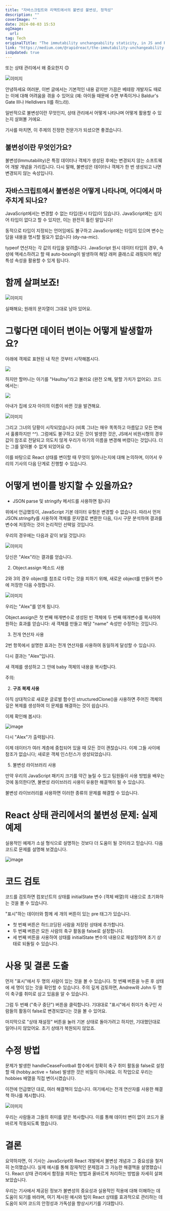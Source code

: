 ```yaml
---
title: "자바스크립트와 리액트에서의 불변성 불변성, 정적성"
description: ""
coverImage: ""
date: 2024-08-03 15:53
ogImage: 
  url: 
tag: Tech
originalTitle: "The immutability unchangeability staticity, in JS and React"
link: "https://medium.com/@rapidreact/the-immutability-unchangeability-staticity-in-js-and-react-ad575812b5f1"
isUpdated: true
---
```






또는 상태 관리에서 왜 중요한지 😊

![이미지](/assets/img/TheimmutabilityunchangeabilitystaticityinJSandReact_0.png)

안녕하세요 여러분, 이번 글에서는 기본적인 내용 같지만 가끔은 베테랑 개발자도 때로는 이에 대해 어려움을 겪을 수 있어요 (예: 아이들 때문에 수면 부족이거나 Baldur's Gate III나 Helldivers II를 하느라).

일반적으로 불변성이란 무엇인지, 상태 관리에서 어떻게 나타나며 어떻게 활용할 수 있는지 살펴볼 거에요.

<div class="content-ad"></div>

기사를 마치면, 이 주제의 진정한 전문가가 되셨으면 좋겠습니다.

## 불변성이란 무엇인가요?

불변성(Immutability)은 특정 데이터나 객체가 생성된 후에는 변경되지 않는 소프트웨어 개발 개념을 가리킵니다. 다시 말해, 불변성은 데이터나 객체가 한 번 생성되고 나면 변경되지 않는 속성입니다.

## 자바스크립트에서 불변성은 어떻게 나타나며, 어디에서 마주치게 되나요?

<div class="content-ad"></div>

JavaScript에서는 변경할 수 없는 타입(원시 타입)이 있습니다. JavaScript에는 심지어 타입이 없다고 할 수 있지만, 이는 완전히 틀린 말입니다!

동적으로 타입이 지정되는 언어임에도 불구하고 JavaScript에는 타입이 있으며 변수는 담을 내용을 명시할 필요가 없습니다 (dy-na-mic).

typeof 연산자는 각 값의 타입을 알려줍니다. JavaScript 원시 데이터 타입의 경우, 속성에 액세스하려고 할 때 auto-boxing이 발생하여 해당 래퍼 클래스로 래핑되어 해당 특성 속성을 활용할 수 있게 됩니다.

# 함께 살펴보죠!

<div class="content-ad"></div>

![이미지](/assets/img/TheimmutabilityunchangeabilitystaticityinJSandReact_1.png)

실패해요; 원래의 문자열이 그대로 남아 있어요.

# 그렇다면 데이터 변이는 어떻게 발생할까요?

아래에 객체로 표현된 내 작은 것부터 시작해봅시다.

<div class="content-ad"></div>

<img src="/assets/img/TheimmutabilityunchangeabilitystaticityinJSandReact_2.png" />

하지만 할머니는 아기를 "Haultsy"라고 불러요 (완전 오해, 말할 가치가 없어요). 코드에서는:

<img src="/assets/img/TheimmutabilityunchangeabilitystaticityinJSandReact_3.png" />

아내가 집에 오자 아이의 이름이 바뀐 것을 발견해요.

<div class="content-ad"></div>

![이미지](/assets/img/TheimmutabilityunchangeabilitystaticityinJSandReact_4.png)

그리고 그녀의 당황이 시작되었습니다 (비록 그녀는 매우 똑똑하고 아름답고 모든 면에서 훌륭하지만 ^^). 그럼에도 불구하고 모든 것이 발생한 것은, JS에서 비원시형의 경우 값이 참조로 전달되고 의도치 않게 우리가 아기의 이름을 변경해 버렸다는 것입니다. 더는 그를 알아볼 수 없게 되었어요 😊.

이를 바탕으로 React 상태를 변이할 때 무엇이 일어나는지에 대해 논의하며, 이어서 우리의 기사의 다음 단계로 진행할 수 있습니다.

# 어떻게 변이를 방지할 수 있을까요?

<div class="content-ad"></div>

- JSON parse 및 stringify 메서드를 사용하면 됩니다

위에서 언급했듯이, JavaScript 기본 데이터 유형은 변경할 수 없습니다. 따라서 먼저 JSON.stringify를 사용하여 객체를 문자열로 변환한 다음, 다시 구문 분석하여 결과를 변수에 저장하는 것이 논리적인 선택일 것입니다.

우리의 경우에는 다음과 같이 보일 것입니다:

![이미지](/assets/img/TheimmutabilityunchangeabilitystaticityinJSandReact_5.png)

<div class="content-ad"></div>

당신은 "Alex"라는 결과를 얻습니다.

2. Object.assign 메소드 사용

2와 3의 경우 object를 참조로 다루는 것을 피하기 위해, 새로운 object를 만들어 변수에 저장한 다음 수정합니다.

![이미지](/assets/img/TheimmutabilityunchangeabilitystaticityinJSandReact_6.png)

<div class="content-ad"></div>

우리는 "Alex"를 얻게 됩니다.

Object.assign은 첫 번째 매개변수로 생성된 빈 객체에 두 번째 매개변수를 복사하여 원하는 효과를 얻습니다: 새 객체를 만들고 해당 "name" 속성만 수정하는 것입니다.

3. 전개 연산자 사용

2번 항목에서 설명한 효과는 전개 연산자를 사용하여 동일하게 달성할 수 있습니다.

<div class="content-ad"></div>

다시 결과는 "Alex"입니다.

새 객체를 생성하고 그 안에 baby 객체의 내용을 복사합니다.

주의:

<div class="content-ad"></div>

2. **구조 복제 사용**

아직 상대적으로 새로운 글로벌 함수인 structuredClone()을 사용하면 주어진 객체의 깊은 복제를 생성하여 이 문제를 해결하는 것이 쉽습니다.

<div class="content-ad"></div>

이제 확인해 봅시다:

![image](/assets/img/TheimmutabilityunchangeabilitystaticityinJSandReact_8.png)

다시 "Alex"가 출력됩니다.

이제 데이터가 여러 계층에 중첩되어 있을 때 모든 것이 괜찮습니다. 이제 그들 사이에 참조가 없습니다; 새로운 객체 인스턴스가 생성되었습니다.

<div class="content-ad"></div>

5. 불변성 라이브러리 사용

만약 우리의 JavaScript 패키지 크기를 약간 늘릴 수 있고 팀원들이 사용 방법을 배우는 것에 동의한다면, 불변성 라이브러리 사용이 유용한 해결책이 될 수 있습니다.

불변성 라이브러리를 사용하면 이러한 종류의 문제를 해결할 수 있습니다.

# React 상태 관리에서의 불변성 문제: 실제 예제

<div class="content-ad"></div>

실용적인 예제가 소설 형식으로 설명하는 것보다 더 도움이 될 것이라고 믿습니다. 다음 코드로 문제를 설명해 보겠습니다.

![image](/assets/img/TheimmutabilityunchangeabilitystaticityinJSandReact_9.png)

# 코드 검토

코드를 검토하면 컴포넌트의 상태를 initialState 변수 (객체 배열)의 내용으로 초기화하는 것을 볼 수 있습니다.

<div class="content-ad"></div>

"표시"하는 데이터와 함께 세 개의 버튼이 있는 pre 태그가 있습니다.

- 첫 번째 버튼은 하드코딩된 사람을 저장된 상태에 추가합니다.
- 두 번째 버튼은 모든 사람의 축구 활동을 false로 설정합니다.
- 세 번째 버튼을 사용하여 상태를 initialState 변수의 내용으로 재설정하여 초기 상태로 되돌릴 수 있습니다.

# 사용 및 결론 도출

먼저 "표시"에서 두 명의 사람이 있는 것을 볼 수 있습니다. 첫 번째 버튼을 누른 후 상태에 세 명이 있는 것을 확인할 수 있습니다. 주의 깊게 검토하면, Andrew와 John 두 명이 축구를 취미로 삼고 있음을 알 수 있습니다.

<div class="content-ad"></div>

그럼 두 번째 ("축구 중단") 버튼을 클릭합니다. 기대대로 "표시"에서 취미가 축구인 사람들의 활동이 false로 변경되었다는 것을 볼 수 있어요.

마지막으로 "상태 재설정" 버튼을 눌러 기본 상태로 돌아가려고 하지만, 기대했던대로 일어나지 않았어요. 초기 상태가 복원되지 않았죠.

# 수정 방법

문제가 발생한 handleCeaseFootball 함수에서 정확히 축구 취미 활동을 false로 설정할 때 (hobby.active = false) 발생한 것은 비밀이 아니에요. 이 작업으로 우리는 hobbies 배열을 직접 변이시켰습니다.

<div class="content-ad"></div>

이전에 언급했던 대로, 여러 해결책이 있습니다. 여기에서는 전개 연산자를 사용한 해결책 하나를 제시합니다.

![이미지](/assets/img/TheimmutabilityunchangeabilitystaticityinJSandReact_10.png)

우리는 사람들과 그들의 취미를 얕은 복사합니다. 이를 통해 데이터 변이 없이 코드가 올바르게 작동되도록 했습니다.

# 결론

<div class="content-ad"></div>

요약하자면, 이 기사는 JavaScript와 React 개발에서 불변성 개념과 그 중요성을 철저히 논의했습니다. 실제 예시를 통해 잠재적인 문제점과 그 가능한 해결책을 설명했습니다. React 상태 관리에서 함정을 피하는 방법과 올바르게 처리하는 방법을 자세히 살펴보았습니다.

우리는 기사에서 제공된 정보가 불변성의 중요성과 실용적인 적용에 대해 이해하는 데 도움이 되기를 바라며, 여기 제시된 예시와 팁이 React 상태를 효과적으로 관리하는 데 도움이 되어 코드의 안정성과 가독성을 향상시키기를 기대합니다.
